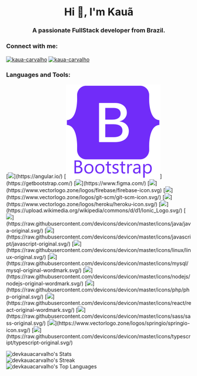 <h1 align="center">Hi 👋, I'm Kauã</h1>
<h3 align="center">A passionate FullStack developer from Brazil.</h3>

<h3 align="left">Connect with me:</h3>
<p align="left">
<a href="https://linkedin.com/in/kaua-carvalho" target="blank"><img align="center" src="https://upload.wikimedia.org/wikipedia/commons/thumb/8/81/LinkedIn_icon.svg/2048px-LinkedIn_icon.svg.png" alt="kaua-carvalho" height="40" width="40" /></a>
<a href="https://www.instagram.com/string_kaua/" target="blank"><img align="center" src="https://upload.wikimedia.org/wikipedia/commons/thumb/a/a5/Instagram_icon.png/2048px-Instagram_icon.png" alt="kaua-carvalho" height="40" width="40" /></a>
</p>

<h3 align="left">Languages and Tools:</h3>
<p align="left">
[<img src="https://upload.wikimedia.org/wikipedia/commons/thumb/c/cf/Angular_full_color_logo.svg/2048px-Angular_full_color_logo.svg.png">](https://angular.io/)
[<img src="https://raw.githubusercontent.com/devicons/devicon/master/icons/bootstrap/bootstrap-plain-wordmark.svg">](https://getbootstrap.com/)
[<img src="https://www.vectorlogo.zone/logos/figma/figma-icon.svg/">](https://www.figma.com/)
[<img src="https://firebase.google.com/">](https://www.vectorlogo.zone/logos/firebase/firebase-icon.svg)
[<img src="https://git-scm.com/">](https://www.vectorlogo.zone/logos/git-scm/git-scm-icon.svg/)
[<img src="https://heroku.com/">](https://www.vectorlogo.zone/logos/heroku/heroku-icon.svg/)
[<img src="https://ionicframework.com/">](https://upload.wikimedia.org/wikipedia/commons/d/d1/Ionic_Logo.svg/)
[<img src="https://www.java.com/">](https://raw.githubusercontent.com/devicons/devicon/master/icons/java/java-original.svg/)
[<img src="https://developer.mozilla.org/en-US/docs/Web/JavaScript/">](https://raw.githubusercontent.com/devicons/devicon/master/icons/javascript/javascript-original.svg/)
[<img src="https://www.linux.org/">](https://raw.githubusercontent.com/devicons/devicon/master/icons/linux/linux-original.svg/)
[<img src="https://www.mysql.com/">](https://raw.githubusercontent.com/devicons/devicon/master/icons/mysql/mysql-original-wordmark.svg/)
[<img src="https://nodejs.org/">](https://raw.githubusercontent.com/devicons/devicon/master/icons/nodejs/nodejs-original-wordmark.svg/)
[<img src="https://www.php.net/">](https://raw.githubusercontent.com/devicons/devicon/master/icons/php/php-original.svg/)
[<img src="https://reactjs.org/">](https://raw.githubusercontent.com/devicons/devicon/master/icons/react/react-original-wordmark.svg/)
[<img src="https://sass-lang.com/">](https://raw.githubusercontent.com/devicons/devicon/master/icons/sass/sass-original.svg/)
[<img src="https://spring.io/">](https://www.vectorlogo.zone/logos/springio/springio-icon.svg/)
[<img src="https://www.typescriptlang.org//">](https://raw.githubusercontent.com/devicons/devicon/master/icons/typescript/typescript-original.svg/)
</p>

![devkauacarvalho's Stats](https://github-readme-stats.vercel.app/api?username=devkauacarvalho&theme=gotham&show_icons=true&hide_border=true&count_private=true)<br>
![devkauacarvalho's Streak](https://github-readme-streak-stats.herokuapp.com/?user=devkauacarvalho&theme=gotham&hide_border=true)<br>
![devkauacarvalho's Top Languages](https://github-readme-stats.vercel.app/api/top-langs/?username=devkauacarvalho&theme=gotham&show_icons=true&hide_border=true&layout=compact)<br>
